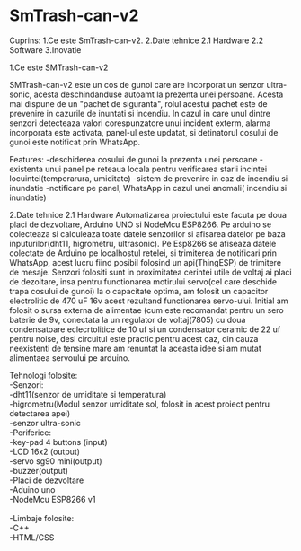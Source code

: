 # SmTrash-can-v2

Cuprins:
  1.Ce este SmTrash-can-v2.
  2.Date tehnice
    2.1 Hardware
    2.2 Software
  3.Inovatie

1.Ce este SMTrash-can-v2
  
  SMTrash-can-v2 este un cos de gunoi care are incorporat un senzor ultra-sonic, acesta deschindanduse autoamt la prezenta unei persoane. Acesta mai dispune de un "pachet de siguranta", rolul acestui pachet este de prevenire in cazurile de inuntati si incendiu. In cazul in care unul dintre senzori detecteaza valori corespunzatore unui incident exterm, alarma incorporata este activata, panel-ul este updatat, si detinatorul cosului de gunoi este notificat prin WhatsApp.
  
  Features:
    -deschiderea cosului de gunoi la prezenta unei persoane
    -existenta unui panel pe reteaua locala pentru verificarea starii incintei locuintei(temperarura, umiditate)
    -sistem de prevenire in caz de incendiu si inundatie
    -notificare pe panel, WhatsApp in cazul unei anomali( incendiu si inundatie)
    
2.Date tehnice
  2.1 Hardware
    Automatizarea proiectului este facuta pe doua placi de dezvoltare, Arduino UNO si NodeMcu ESP8266. Pe arduino se colecteaza si calculeaza toate datele senzorilor si afisarea datelor pe baza inputurilor(dht11, higrometru, ultrasonic). Pe Esp8266 se afiseaza datele colectate de Arduino pe localhostul retelei, si trimiterea de notificari prin WhatsApp, acest lucru fiind posibil folosind un api(ThingESP) de trimitere de mesaje. Senzori folositi sunt in proximitatea cerintei utile de voltaj ai placi de dezoltare, insa pentru functionarea motirului servo(cel care deschide trapa cosului de gunoi) la o capacitate optima, am folosit un capacitor electrolitic de 470 uF 16v acest rezultand functionarea servo-ului. Initial am folosit o sursa externa de alimentae (cum este recomandat pentru un sero baterie de 9v, conectata la un regulator de voltaj(7805) cu doua condensatoare eclecrtolitice de 10 uf si un condensator ceramic de 22 uf pentru noise, desi circuitul este practic pentru acest caz, din cauza neexistenti de tensine mare am renuntat la aceasta idee si am mutat alimentaea servoului pe arduino.
  

Tehnologi folosite: <br>
-Senzori:<br>
  -dht11(senzor de umiditate si temperatura)<br>
  -higrometru(Modul senzor umiditate sol, folosit in acest proiect pentru detectarea apei)<br>
  -senzor ultra-sonic<br>
-Periferice:<br>
  -key-pad 4 buttons (input)<br>
  -LCD 16x2 (output)<br>
  -servo sg90 mini(output)<br>
  -buzzer(output)<br>
-Placi de dezvoltare<br>
  -Aduino uno<br>
  -NodeMcu ESP8266 v1<br>
  <br>
-Limbaje folosite:<br>
  -C++<br>
  -HTML/CSS<br>
  
